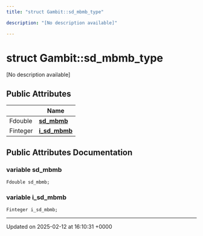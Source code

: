 ```yaml
---
title: "struct Gambit::sd_mbmb_type"

description: "[No description available]"

---
```


# struct Gambit::sd_mbmb_type



[No description available]

## Public Attributes

|                | Name           |
| -------------- | -------------- |
| Fdouble | **[sd_mbmb](/documentation/code/classes/structgambit_1_1sd__mbmb__type/#variable-sd-mbmb)**  |
| Finteger | **[i_sd_mbmb](/documentation/code/classes/structgambit_1_1sd__mbmb__type/#variable-i-sd-mbmb)**  |

## Public Attributes Documentation

### variable sd_mbmb

```
Fdouble sd_mbmb;
```


### variable i_sd_mbmb

```
Finteger i_sd_mbmb;
```


-------------------------------

Updated on 2025-02-12 at 16:10:31 +0000